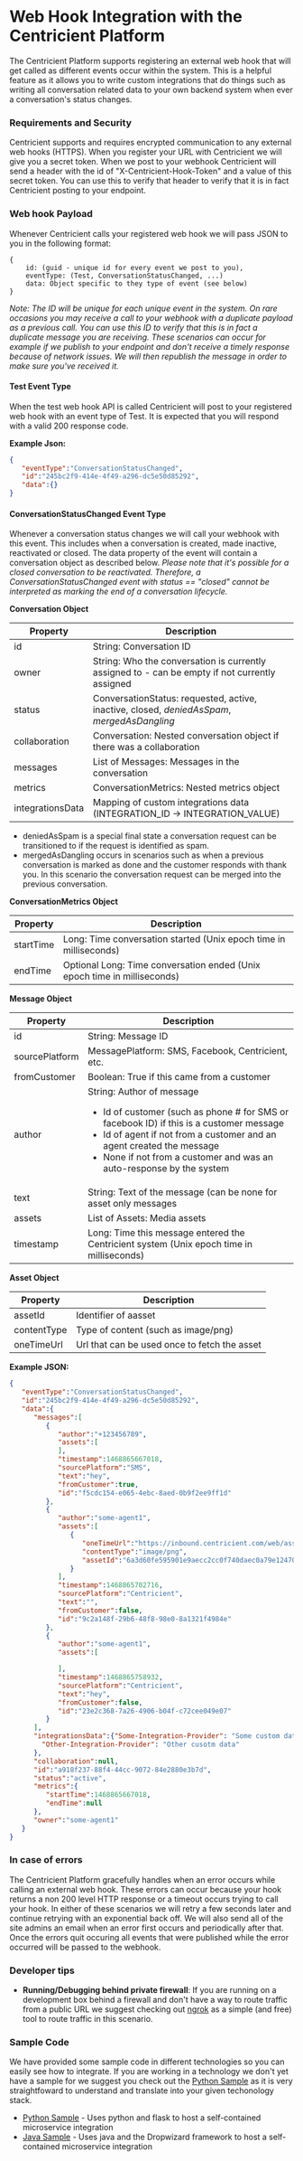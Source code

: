 # Web Hook Integration with the Centricient Platform
The Centricient Platform supports registering an external web hook that will get called as different events occur within the system. This is a helpful feature as it allows you to write custom integrations that do things such as writing all conversation related data to your own backend system when ever a conversation's status changes.

### Requirements and Security
Centricient supports and requires encrypted communication to any external web hooks (HTTPS). When you register your URL with Centricient we will give you a secret token. When we post to your webhook Centricient will send a header with the id of "X-Centricient-Hook-Token" and a value of this secret token. You can use this to verify that header to verify that it is in fact Centricient posting to your endpoint.

### Web hook Payload
Whenever Centricient calls your registered web hook we will pass JSON to you in the following format:
```
{
    id: (guid - unique id for every event we post to you),
    eventType: (Test, ConversationStatusChanged, ...)
    data: Object specific to they type of event (see below)
}
```

_Note: The ID will be unique for each unique event in the system. On rare occasions you may receive a call to your webhook with a duplicate payload as a previous call. You can use this ID to verify that this is in fact a duplicate message you are receiving. These scenarios can occur for example if we publish to your endpoint and don't receive a timely response because of network issues. We will then republish the message in order to make sure you've received it._

#### Test Event Type
When the test web hook API is called Centricient will post to your registered web hook with an event type of Test. It is expected that you will respond with a valid 200 response code. 

**Example Json:**
```json
{
   "eventType":"ConversationStatusChanged",
   "id":"245bc2f9-414e-4f49-a296-dc5e50d85292",
   "data":{}
}
```

#### ConversationStatusChanged Event Type
Whenever a conversation status changes we will call your webhook with this event. This includes when a conversation is created, made inactive, reactivated or closed. The data property of the event will contain a conversation object as described below. *Please note that it's possible for a closed conversation to be reactivated. Therefore, a ConversationStatusChanged event with status == "closed" cannot be interpreted as marking the end of a conversation lifecycle.*

**Conversation Object**

| Property | Description|
|---|---|
|id | String: Conversation ID|
|owner | String: Who the conversation is currently assigned to - can be empty if not currently assigned|
|status | ConversationStatus: requested, active, inactive, closed, *deniedAsSpam*, *mergedAsDangling* 
|collaboration | Conversation: Nested conversation object if there was a collaboration |
|messages | List of Messages: Messages in the conversation|
|metrics | ConversationMetrics: Nested metrics object|
|integrationsData| Mapping of custom integrations data (INTEGRATION_ID -> INTEGRATION_VALUE) |

* deniedAsSpam is a special final state a conversation request can be transitioned to if the request is identified as spam.
* mergedAsDangling occurs in scenarios such as when a previous conversation is marked as done and the customer responds with thank you. In this scenario the conversation request can be merged into the previous conversation.

**ConversationMetrics Object**

| Property | Description |
|---|---|
|startTime | Long: Time conversation started (Unix epoch time in milliseconds)|
|endTime | Optional Long: Time conversation ended (Unix epoch time in milliseconds) |

**Message Object**

| Property | Description |
|---|---|
| id | String: Message ID |
| sourcePlatform | MessagePlatform: SMS, Facebook, Centricient, etc. |
| fromCustomer | Boolean: True if this came from a customer |
| author | String: Author of message<ul><li>Id of customer (such as phone # for SMS or facebook ID) if this is a customer message</li><li>Id of agent if not from a customer and an agent created the message</li><li>None if not from a customer and was an auto-response by the system</li> |
| text | String: Text of the message (can be none for asset only messages |
| assets | List of Assets: Media assets
| timestamp | Long: Time this message entered the Centricient system (Unix epoch time in milliseconds) |

**Asset Object**

| Property | Description |
|---|---|
| assetId | Identifier of aasset |
| contentType | Type of content (such as image/png) |
| oneTimeUrl | Url that can be used once to fetch the asset |


**Example JSON:**
```json
{
   "eventType":"ConversationStatusChanged",
   "id":"245bc2f9-414e-4f49-a296-dc5e50d85292",
   "data":{
      "messages":[
         {
            "author":"+123456789",
            "assets":[
            ],
            "timestamp":1468865667018,
            "sourcePlatform":"SMS",
            "text":"hey",
            "fromCustomer":true,
            "id":"f5cdc154-e065-4ebc-8aed-0b9f2ee9ff1d"
         },
         {
            "author":"some-agent1",
            "assets":[
               {
                  "oneTimeUrl":"https://inbound.centricient.com/web/assets/onetime/08af0f24-a59a-4eef-bfe2-29812168ed47",
                  "contentType":"image/png",
                  "assetId":"6a3d60fe595901e9aecc2cc0f740daec0a79e124701f57fe36e315548cf6c3e5"
               }
            ],
            "timestamp":1468865702716,
            "sourcePlatform":"Centricient",
            "text":"",
            "fromCustomer":false,
            "id":"9c2a148f-29b6-48f8-98e0-8a1321f4984e"
         },
         {
            "author":"some-agent1",
            "assets":[

            ],
            "timestamp":1468865758932,
            "sourcePlatform":"Centricient",
            "text":"hey",
            "fromCustomer":false,
            "id":"23e2c368-7a26-4906-b04f-c72cee049e07"
         }
      ],
      "integrationsData":{"Some-Integration-Provider": "Some custom data",
        "Other-Integration-Provider": "Other cusotm data"
      },
      "collaboration":null,
      "id":"a918f237-88f4-44cc-9072-84e2880e3b7d",
      "status":"active",
      "metrics":{
         "startTime":1468865667018,
         "endTime":null
      },
      "owner":"some-agent1"
   }
}
```

### In case of errors
The Centricient Platform gracefully handles when an error occurs while calling an external web hook. These errors can occur because your hook returns a non 200 level HTTP response or a timeout occurs trying to call your hook. In either of these scenarios we will retry a few seconds later and continue retrying with an exponential back off. We will also send all of the site admins an email when an error first occurs and periodically after that. Once the errors quit occuring all events that were published while the error occurred will be passed to the webhook.

### Developer tips
* **Running/Debugging behind private firewall**: If you are running on a development box behind a firewall and don't have a way to route traffic from a public URL we suggest checking out [ngrok](https://ngrok.com) as a simple (and free) tool to route traffic in this scenario. 

### Sample Code
We have provided some sample code in different technologies so you can easily see how to integrate. If you are working in a technology we don't yet have a sample for we suggest you check out the [Python Sample](samples/python) as it is very straightfoward to understand and translate into your given techonology stack.
* [Python Sample](samples/python) - Uses python and flask to host a self-contained microservice integration
* [Java Sample](samples/java) - Uses java and the Dropwizard framework to host a self-contained microservice integration
